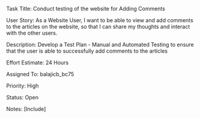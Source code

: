 Task Title: Conduct testing of the website for Adding Comments

User Story: As a Website User, I want to be able to view and add comments to the articles on the website, so that I can share my 
thoughts and interact with the other users.

Description: Develop a Test Plan - Manual and Automated Testing to ensure that the user is able to successfully 
add comments to the articles

Effort Estimate: 24 Hours

Assigned To: balajicb_bc75

Priority: High

Status: Open

Notes: [Include]